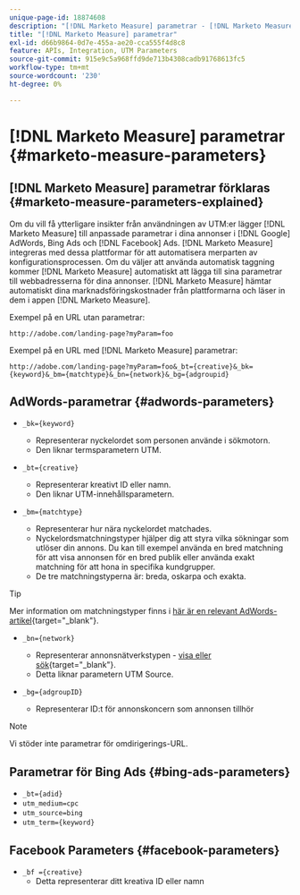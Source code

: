 ```yaml
---
unique-page-id: 18874608
description: "[!DNL Marketo Measure] parametrar - [!DNL Marketo Measure]"
title: "[!DNL Marketo Measure] parametrar"
exl-id: d66b9864-0d7e-455a-ae20-cca555f4d8c8
feature: APIs, Integration, UTM Parameters
source-git-commit: 915e9c5a968ffd9de713b4308cadb91768613fc5
workflow-type: tm+mt
source-wordcount: '230'
ht-degree: 0%

---
```


# [!DNL Marketo Measure] parametrar {#marketo-measure-parameters}

## [!DNL Marketo Measure] parametrar förklaras {#marketo-measure-parameters-explained}

Om du vill få ytterligare insikter från användningen av UTM:er lägger [!DNL Marketo Measure] till anpassade parametrar i dina annonser i [!DNL Google] AdWords, Bing Ads och [!DNL Facebook] Ads. [!DNL Marketo Measure] integreras med dessa plattformar för att automatisera merparten av konfigurationsprocessen. Om du väljer att använda automatisk taggning kommer [!DNL Marketo Measure] automatiskt att lägga till sina parametrar till webbadresserna för dina annonser. [!DNL Marketo Measure] hämtar automatiskt dina marknadsföringskostnader från plattformarna och läser in dem i appen [!DNL Marketo Measure].

Exempel på en URL utan parametrar:

`http://adobe.com/landing-page?myParam=foo`

Exempel på en URL med [!DNL Marketo Measure] parametrar:

`http://adobe.com/landing-page?myParam=foo&_bt={creative}&_bk={keyword}&_bm={matchtype}&_bn={network}&_bg={adgroupid}`

## AdWords-parametrar {#adwords-parameters}

* `_bk={keyword}`
   * Representerar nyckelordet som personen använde i sökmotorn.
   * Den liknar termsparametern UTM.

* `_bt={creative}`
   * Representerar kreativt ID eller namn.
   * Den liknar UTM-innehållsparametern.

* `_bm={matchtype}`
   * Representerar hur nära nyckelordet matchades.
   * Nyckelordsmatchningstyper hjälper dig att styra vilka sökningar som utlöser din annons. Du kan till exempel använda en bred matchning för att visa annonsen för en bred publik eller använda exakt matchning för att hona in specifika kundgrupper.
   * De tre matchningstyperna är: breda, oskarpa och exakta.

>[!TIP]
>
>Mer information om matchningstyper finns i [här är en relevant AdWords-artikel](https://support.google.com/adwords/answer/2497836?hl=en){target="_blank"}.

* `_bn={network}`
   * Representerar annonsnätverkstypen - [visa eller sök](https://support.google.com/adwords/answer/1752334?hl=en){target="_blank"}.
   * Detta liknar parametern UTM Source.

* `_bg={adgroupID}`
   * Representerar ID:t för annonskoncern som annonsen tillhör

>[!NOTE]
>
>Vi stöder inte parametrar för omdirigerings-URL.

## Parametrar för Bing Ads {#bing-ads-parameters}

* `_bt={adid}`
* `utm_medium=cpc`
* `utm_source=bing`
* `utm_term={keyword}`

## Facebook Parameters {#facebook-parameters}

* `_bf ={creative}`
   * Detta representerar ditt kreativa ID eller namn
